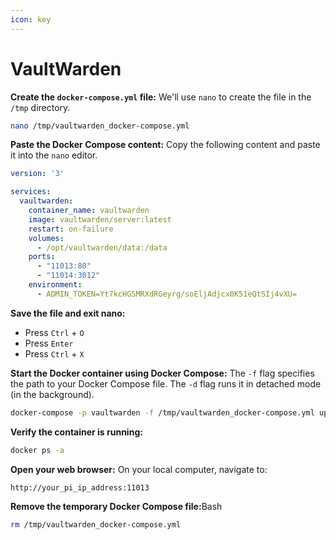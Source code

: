 ```yaml
---
icon: key
---
```


# VaultWarden

**Create the `docker-compose.yml` file:** We'll use `nano` to create the file in the `/tmp` directory.

```bash
nano /tmp/vaultwarden_docker-compose.yml
```

**Paste the Docker Compose content:** Copy the following content and paste it into the `nano` editor.

```yaml
version: '3'

services:
  vaultwarden:
    container_name: vaultwarden
    image: vaultwarden/server:latest
    restart: on-failure
    volumes:
      - /opt/vaultwarden/data:/data
    ports:
      - "11013:80"
      - "11014:3012"
    environment:
      - ADMIN_TOKEN=Yt7kcHGSMRXdRGeyrg/soEljAdjcx0K51eQtSIj4vXU=
```

**Save the file and exit nano:**

* Press `Ctrl` + `O`
* Press `Enter`
* Press `Ctrl` + `X`&#x20;

**Start the Docker container using Docker Compose:** The `-f` flag specifies the path to your Docker Compose file. The `-d` flag runs it in detached mode (in the background).

```bash
docker-compose -p vaultwarden -f /tmp/vaultwarden_docker-compose.yml up -d
```

**Verify the container is running:**

```bash
docker ps -a
```

**Open your web browser:** On your local computer, navigate to:

```bash
http://your_pi_ip_address:11013
```

**Remove the temporary Docker Compose file:**&#x42;ash

```bash
rm /tmp/vaultwarden_docker-compose.yml
```

